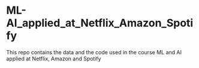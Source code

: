 # ML-AI_applied_at_Netflix_Amazon_Spotify
This repo contains the data and the code used in the course ML and AI applied at Netflix, Amazon and Spotify
